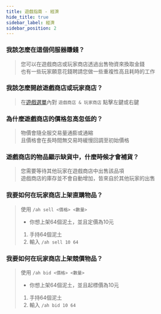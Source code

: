 ```yaml
---
title: 遊戲指南 - 經濟
hide_title: true
sidebar_label: 經濟
sidebar_position: 2
---
```


### 我該怎麼在這個伺服器賺錢？
> 您可以在遊戲商店或玩家商店透過出售物資來換取金錢  
> 也有一些玩家願意花錢聘請您做一些重複性高且耗時的工作

### 我該怎麼開啟遊戲商店或玩家商店？
> 在[遊戲選單](/gameguide/basic#我要怎麼打開遊戲選單)內對 `遊戲商店 & 玩家商店` 點擊左鍵或右鍵  

### 為什麼遊戲商店的價格忽高忽低的？
> 物價會隨全服交易量通膨或通縮  
> 且價格會在長時間無交易時緩慢回調至初始價格

### 遊戲商店的物品顯示缺貨中，什麼時候才會補貨？
> 您需要等待其他玩家在遊戲商店中出售該品項  
> 遊戲商店的庫存並不會自動增加，皆來自於其他玩家的出售

### 我要如何在玩家商店上架直購物品？
> 使用 `/ah sell <價格> <數量>`
>
> - 你想上架64個泥土，並且定價為10元
> 1. 手持64個泥土
> 2. 輸入 `/ah sell 10 64`

### 我要如何在玩家商店上架競價物品？
> 使用 `/ah bid <價格> <數量>`
>
> - 你想上架64個泥土，並且起標價為10元
> 1. 手持64個泥土
> 2. 輸入 `/ah bid 10 64`
